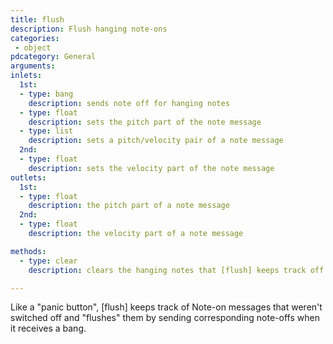 ```yaml
---
title: flush
description: Flush hanging note-ons
categories:
 - object
pdcategory: General
arguments:
inlets:
  1st:
  - type: bang
    description: sends note off for hanging notes
  - type: float
    description: sets the pitch part of the note message
  - type: list
    description: sets a pitch/velocity pair of a note message
  2nd:
  - type: float
    description: sets the velocity part of the note message
outlets:
  1st:
  - type: float
    description: the pitch part of a note message
  2nd:
  - type: float
    description: the velocity part of a note message

methods:
  - type: clear
    description: clears the hanging notes that [flush] keeps track off

---
```


Like a "panic button", [flush] keeps track of Note-on messages that weren't switched off and "flushes" them by sending corresponding note-offs when it receives a bang.

